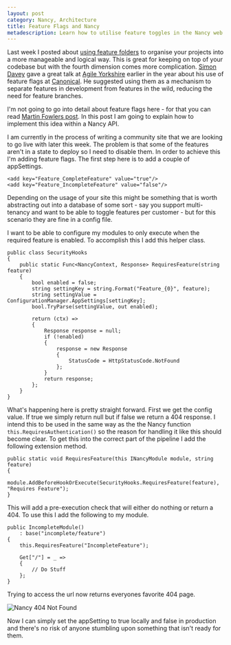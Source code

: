 ```yaml
---
layout: post
category: Nancy, Architecture
title: Feature Flags and Nancy
metadescription: Learn how to utilise feature toggles in the Nancy web framework
---
```


Last week I posted about [using feature folders][0] to organise your projects into a more manageable and logical way. This is great for keeping on top of your codebase but with the fourth dimension comes more complication. [Simon Davey][1] gave a great talk at [Agile Yorkshire][2] earlier in the year about his use of feature flags at [Canonical][3]. He suggested using them as a mechanism to separate features in development from features in the wild, reducing the need for feature branches.

I'm not going to go into detail about feature flags here - for that you can read [Martin Fowlers post][4]. In this post I am going to explain how to implement this idea within a Nancy API.

<!--excerpt-->

I am currently in the process of writing a community site that we are looking to go live with later this week. The problem is that some of the features aren't in a state to deploy so I need to disable them. In order to achieve this I'm adding feature flags. The first step here is to add a couple of appSettings.

	<add key="Feature_CompleteFeature" value="true"/>
	<add key="Feature_IncompleteFeature" value="false"/>


Depending on the usage of your site this might be something that is worth abstracting out into a database of some sort - say you support multi-tenancy and want to be able to toggle features per customer - but for this scenario they are fine in a config file.

I want to be able to configure my modules to only execute when the required feature is enabled. To accomplish this I add this helper class.

	public class SecurityHooks
	{
	    public static Func<NancyContext, Response> RequiresFeature(string feature)
	    {
	        bool enabled = false;
	        string settingKey = string.Format("Feature_{0}", feature);
	        string settingValue = ConfigurationManager.AppSettings[settingKey];
	        bool.TryParse(settingValue, out enabled);

	        return (ctx) =>
	        {
	            Response response = null;
	            if (!enabled)
	            {
	                response = new Response 
	                { 
                		StatusCode = HttpStatusCode.NotFound 
                	};
	            }
	            return response;
	        };
	    }
	}

What's happening here is pretty straight forward. First we get the config value. If true we simply return null but if false we return a 404 response. I intend this to be used in the same way as the the Nancy function `this.RequiresAuthentication()` so the reason for handling it like this should become clear. To get this into the correct part of the pipeline I add the following extension method.

	public static void RequiresFeature(this INancyModule module, string feature)
	{
	    module.AddBeforeHookOrExecute(SecurityHooks.RequiresFeature(feature), "Requires Feature");
	}

This will add a pre-execution check that will either do nothing or return a 404. To use this I add the following to my module.

    public IncompleteModule()
        : base("incomplete/feature")
    {
        this.RequiresFeature("IncompleteFeature");

        Get["/"] = _ =>
        {
            // Do Stuff
        };
    }

Trying to access the url now returns everyones favorite 404 page.

![Nancy 404 Not Found][5]

Now I can simply set the appSetting to true locally and false in production and there's no risk of anyone stumbling upon something that isn't ready for them. 

   [0]: /../Nancy/Feature-Folders-Nancy
   [1]: https://twitter.com/bloodearnest
   [2]: http://www.agileyorkshire.org/meetings/simon-davy-on-feature-flags-in-production-and-phil-rice-on-constraint-driven-development
   [3]: http://www.canonical.com/
   [4]: http://martinfowler.com/bliki/FeatureToggle.html
   [5]: /../images/nancy-not-found.png